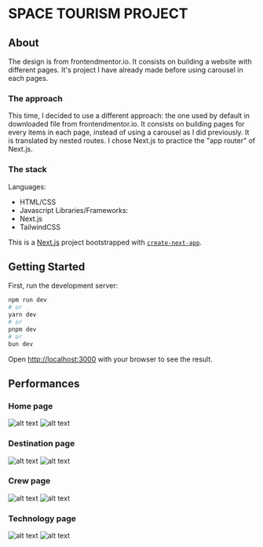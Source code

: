 # SPACE TOURISM PROJECT

## About

The design is from frontendmentor.io. It consists on building a website with different pages. It's project I have already made before using carousel in each pages.

### The approach

This time, I decided to use a different approach: the one used by default in downloaded file from frontendmentor.io. It consists on building pages for every items in each page, instead of using a carousel as I did previously. It is translated by nested routes. I chose Next.js to practice the "app router" of Next.js.

### The stack

Languages:

- HTML/CSS
- Javascript
  Libraries/Frameworks:
- Next.js
- TailwindCSS

This is a [Next.js](https://nextjs.org) project bootstrapped with [`create-next-app`](https://nextjs.org/docs/app/api-reference/cli/create-next-app).

## Getting Started

First, run the development server:

```bash
npm run dev
# or
yarn dev
# or
pnpm dev
# or
bun dev
```

Open [http://localhost:3000](http://localhost:3000) with your browser to see the result.

## Performances

### Home page

![alt text](public/assets/performance/home-desktop.perf.png)
![alt text](public/assets/performance/home-mobile-perf.png)

### Destination page

![alt text](public/assets/performance/destination-desktop-perf.png)
![alt text](public/assets/performance/destinaton-mobile-perf.png)

### Crew page

![alt text](public/assets/performance/crew-desktop-perf.png)
![alt text](public/assets/performance/crew-mobile-perf.png)

### Technology page

![alt text](public/assets/performance/tech-desktop-perf.png)
![alt text](public/assets/performance/tech-mobile.perf.png)
